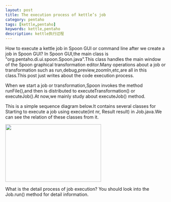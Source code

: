 ```yaml
---
layout: post
title: The execution process of kettle’s job
category: pentaho
tags: [kettle,pentaho]
keywords: kettle,pentaho
description: kettle执行过程
---
```


<p>How to execute a kettle job in Spoon GUI or command line after we create a job in Spoon GUI? In Spoon GUI,the main class is "org.pentaho.di.ui.spoon.Spoon.java".This class handles the main window of the Spoon graphical transformation editor.Many operations about a job or transformation such as run,debug,preview,zoomIn,etc,are all in this class.This post just writes about the code execution process.</p>

<p>When we start a job or transformation,Spoon invokes the method runFile(),and then is distributed to executeTransformation() or executeJob().At now,we mainly study about executeJob() method.</p>

<p>This is a simple sequence diagram below.It contains several classes for Starting to execute a job using execute(int nr, Result result) in Job.java.We can see the relation of these classes from it.</p>

<p><div class="pic">
<a href="http://www.javachen.com/wp-content/uploads/2012/02/spoon-execute-sequence.jpg" target="_blank"><img src="http://www.javachen.com/wp-content/uploads/2012/02/spoon-execute-sequence.jpg" alt="" title="spoon execute sequence" width="300" height="180" class="aligncenter size-medium wp-image-2511" /></a>
</div></p>

<p>What is the detail process of job execution? You should look into the Job.run() method for detail information.</p>
